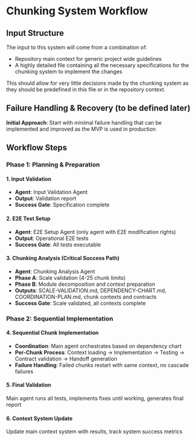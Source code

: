 # Chunking System Workflow

## Input Structure
The input to this system will come from a combination of:
- Repository main context for generic project wide guidelines
- A highly detailed file containing all the necessary specifications for the chunking system to implement the changes

This should allow for very little decisions made by the chunking system as they should be predefined in this file or in the repository context.

## Failure Handling & Recovery (to be defined later)

**Initial Approach**: Start with minimal failure handling that can be implemented and improved as the MVP is used in production

## Workflow Steps

### **Phase 1: Planning & Preparation**

#### **1. Input Validation**
- **Agent**: Input Validation Agent
- **Output**: Validation report
- **Success Gate**: Specification complete

#### **2. E2E Test Setup**  
- **Agent**: E2E Setup Agent (only agent with E2E modification rights)
- **Output**: Operational E2E tests
- **Success Gate**: All tests executable

#### **3. Chunking Analysis** (Critical Success Path)
- **Agent**: Chunking Analysis Agent  
- **Phase A**: Scale validation (4-25 chunk limits)
- **Phase B**: Module decomposition and context preparation
- **Outputs**: SCALE-VALIDATION.md, DEPENDENCY-CHART.md, COORDINATION-PLAN.md, chunk contexts and contracts
- **Success Gate**: Scale validated, all contexts complete

### **Phase 2: Sequential Implementation**

#### **4. Sequential Chunk Implementation**
- **Coordination**: Main agent orchestrates based on dependency chart
- **Per-Chunk Process**: Context loading → Implementation → Testing → Contract validation → Handoff generation
- **Failure Handling**: Failed chunks restart with same context, no cascade failures

#### **5. Final Validation**
Main agent runs all tests, implements fixes until working, generates final report

#### **6. Context System Update**
Update main context system with results, track system success metrics